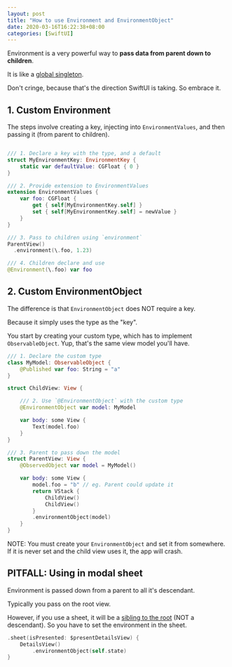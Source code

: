 ```yaml
---
layout: post
title: "How to use Environment and EnvironmentObject"
date: 2020-03-16T16:22:38+08:00
categories: [SwiftUI]
---
```


Environment is a very powerful way to **pass data from parent down to children**.

It is like a [global singleton](https://www.youtube.com/watch?v=CyQ59ZfT5E0).

Don't cringe, because that's the direction SwiftUI is taking. So embrace it.

## 1. Custom Environment

The steps involve creating a key, injecting into `EnvironmentValues`, and then passing it (from parent to children).

```swift

/// 1. Declare a key with the type, and a default
struct MyEnvironmentKey: EnvironmentKey {
    static var defaultValue: CGFloat { 0 }
}

/// 2. Provide extension to EnvironmentValues
extension EnvironmentValues {
    var foo: CGFloat {
        get { self[MyEnvironmentKey.self] }
        set { self[MyEnvironmentKey.self] = newValue }
    }
}

/// 3. Pass to children using `environment`
ParentView()
  .environment(\.foo, 1.23)

/// 4. Children declare and use
@Environment(\.foo) var foo
```

## 2. Custom EnvironmentObject

The difference is that `EnvironmentObject` does NOT require a key.

Because it simply uses the type as the "key".

You start by creating your custom type, which has to implement `ObservableObject`. Yup, that's the same view model you'll have.

```swift
/// 1. Declare the custom type
class MyModel: ObservableObject {
    @Published var foo: String = "a"
}

struct ChildView: View {

    /// 2. Use `@EnvironmentObject` with the custom type
    @EnvironmentObject var model: MyModel

    var body: some View {
        Text(model.foo)
    }
}

/// 3. Parent to pass down the model
struct ParentView: View {
    @ObservedObject var model = MyModel()

    var body: some View {
        model.foo = "b" // eg. Parent could update it
        return VStack {
            ChildView()
            ChildView()
        }
        .environmentObject(model)
    }
}
```

NOTE: You must create your `EnvironmentObject` and set it from somewhere. If it is never set and the child view uses it, the app will crash.

## PITFALL: Using in modal sheet

Environment is passed down from a parent to all it's descendant.

Typically you pass on the root view.

However, if you use a sheet, it will be a [sibling to the root](https://github.com/peterfriese/Swift-EnvironmentObject-Demo) (NOT a descendant). So you have to set the environment in the sheet.

```swift
.sheet(isPresented: $presentDetailsView) {
    DetailsView()
        .environmentObject(self.state)
}
```
